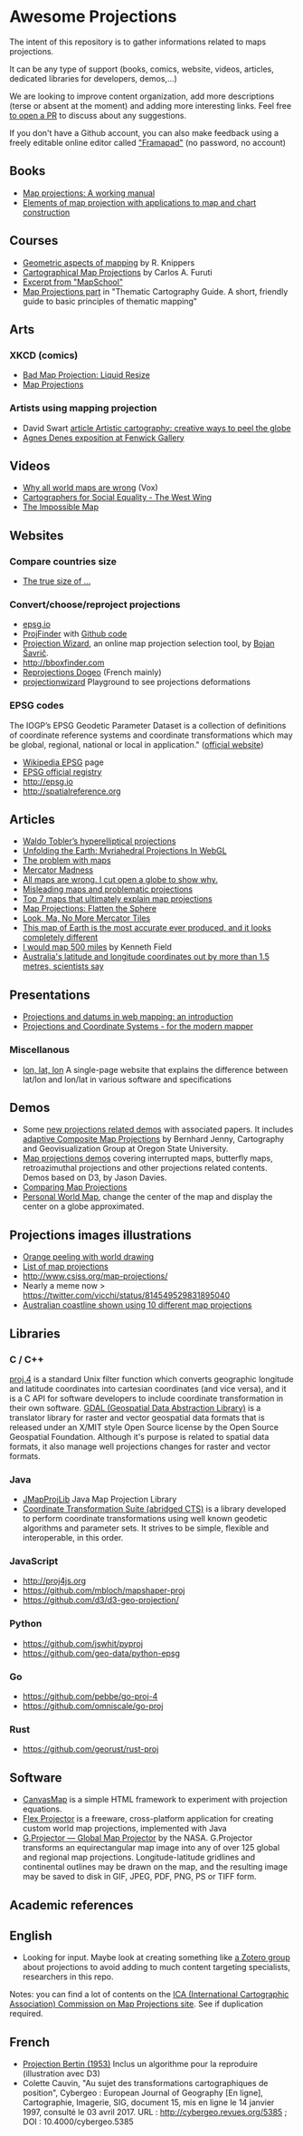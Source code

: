 # Awesome Projections

The intent of this repository is to gather informations related to maps projections.

It can be any type of support (books, comics, website, videos, articles, dedicated libraries for developers, demos,...)

We are looking to improve content organization, add more descriptions (terse or absent at the moment) and adding more interesting links. Feel free [to open a PR](http://github.com/webgeodatavore/awesome-projections) to discuss about any suggestions.

If you don't have a Github account, you can also make feedback using a freely editable online editor called ["Framapad"](https://semestriel.framapad.org/p/uIjOFLvBvw) (no password, no account)

## Books

* [Map projections: A working manual](https://pubs.er.usgs.gov/publication/pp1395)
* [Elements of map projection with applications to map and chart construction](https://archive.org/details/cu31924003898271)

## Courses

* [Geometric aspects of mapping](https://kartoweb.itc.nl/geometrics/Map%20projections/mappro.html) by R. Knippers
* [Cartographical Map Projections](http://www.progonos.com/furuti/MapProj/Normal/TOC/cartTOC.html) by Carlos A. Furuti
* [Excerpt from "MapSchool"](http://mapschool.io/#the-shape-of-the-earth)
* [Map Projections part](http://www.axismaps.com/guide/projections/) in "Thematic Cartography Guide. A short, friendly guide to basic principles of thematic mapping"

## Arts

### XKCD (comics)

* [Bad Map Projection: Liquid Resize](https://xkcd.com/1784/)
* [Map Projections](https://xkcd.com/977/)

### Artists using mapping projection

* David Swart [article Artistic cartography: creative ways to peel the globe](https://dmswart.com/2017/11/01/creative-cartography/)
* [Agnes Denes exposition at Fenwick Gallery](http://fenwickgallery.gmu.edu/agnes-denes/)

## Videos

* [Why all world maps are wrong](https://www.youtube.com/watch?v=kIID5FDi2JQ) (Vox)
* [Cartographers for Social Equality - The West Wing](https://www.youtube.com/watch?v=OH1bZ0F3zVU)
* [The Impossible Map](https://www.onf.ca/film/impossible_map/)

## Websites

### Compare countries size

* [The true size of ...](http://thetruesize.com)

### Convert/choose/reproject projections

* [epsg.io](http://epsg.io)
* [ProjFinder](http://projfinder.com) with [Github code](https://github.com/aaronr/projfinder.com)
* [Projection Wizard](http://projectionwizard.org), an online map projection selection tool, by [Bojan Šavrič](http://projectionwizard.org/BojanSavric/).
* <http://bboxfinder.com>
* [Reprojections Dogeo](https://projection.dogeo.fr) (French mainly)
* [projectionwizard](https://projectionwizard.org) Playground to see projections deformations

### EPSG codes

<quote>The IOGP’s EPSG Geodetic Parameter Dataset is a collection of definitions of coordinate reference systems and coordinate transformations which may be global, regional, national or local in application." ([official website](http://www.epsg.org/))</quote>

* [Wikipedia EPSG](https://en.wikipedia.org/wiki/International_Association_of_Oil_%26_Gas_Producers#European_Petroleum_Survey_Group) page
* [EPSG official registry](https://www.epsg-registry.org)
* <http://epsg.io>
* <http://spatialreference.org>

## Articles

* [Waldo Tobler’s hyperelliptical projections](https://visionscarto.net/hyperelliptical-projections)
* [Unfolding the Earth: Myriahedral Projections In WebGL](https://medium.com/vis-gl/unfolding-the-earth-myriahedral-projections-in-webgl-6b2bcfd00a30)
* [The problem with maps](http://mjmdavis.com/showing/2017/05/16/how-to-read-maps.html)
* [Mercator Madness](http://mjmdavis.com/showing/2017/04/29/mercator-madness.html)
* [All maps are wrong. I cut open a globe to show why.](http://www.vox.com/world/2016/12/2/13817712/map-projection-mercator-globe)
* [Misleading maps and problematic projections](http://www.economist.com/blogs/graphicdetail/2016/12/daily-chart-1)
* [Top 7 maps that ultimately explain map projections](http://geoawesomeness.com/top-7-maps-ultimately-explain-map-projections/)
* [Map Projections: Flatten the Sphere](http://gisgeography.com/map-projections/)
* [Look, Ma, No More Mercator Tiles](http://vis4.net/blog/posts/no-more-mercator-tiles/)
* [This map of Earth is the most accurate ever produced, and it looks completely different](https://www.indy100.com/article/map-earth-projection-mercator-gall-peters-authagraph-accuracy-area-globe-fold-7395716)
* [I would map 500 miles](http://cartonerd.blogspot.com/2014/05/i-would-map-500-miles.html) by Kenneth Field
* [Australia's latitude and longitude coordinates out by more than 1.5 metres, scientists say](http://www.abc.net.au/news/2016-07-28/aust-latitude-longitude-coordinates-out-by-1-5m-scientists/7666858)

## Presentations

* [Projections and datums in web mapping: an introduction](http://lyzidiamond.com/nacis-2017/)
* [Projections and Coordinate Systems - for the modern mapper](http://mjfoster83.github.io/projections/)

### Miscellanous

* [lon, lat, lon](http://www.macwright.org/lonlat/) A single-page website that explains the difference between lat/lon and lon/lat in various software and specifications

## Demos

* Some [new projections related demos](http://projectionwizard.org/BojanSavric/projections.html) with associated papers. It includes [adaptive Composite Map Projections](http://cartography.oregonstate.edu/demos/AdaptiveCompositeMapProjections/) by Bernhard Jenny, Cartography and Geovisualization Group at Oregon State University.
* [Map projections demos](https://www.jasondavies.com/maps/) covering interrupted maps, butterfly maps, retroazimuthal projections and other projections related contents. Demos based on D3, by Jason Davies.
* [Comparing Map Projections](https://bl.ocks.org/syntagmatic/ba569633d51ebec6ec6e)
* [Personal World Map](http://www.personalworldmap.org/), change the center of the map and display the center on a globe approximated.

## Projections images illustrations

* [Orange peeling with world drawing](https://twitter.com/infowetrust/status/967105316272816128)
* [List of map projections](https://en.wikipedia.org/wiki/List_of_map_projections)
* <http://www.csiss.org/map-projections/>
* Nearly a meme now > <https://twitter.com/vicchi/status/814549529831895040>
* [Australian coastline shown using 10 different map projections](https://www.reddit.com/r/MapPorn/comments/5l0ac9/australian_coastline_shown_using_10_different_map/)

## Libraries

### C / C++

[proj.4](http://proj4.org) is a standard Unix filter function which converts geographic longitude and latitude coordinates into cartesian coordinates (and vice versa), and it is a C API for software developers to include coordinate transformation in their own software.
[GDAL (Geospatial Data Abstraction Library)](http://gdal.org) is a translator library for raster and vector geospatial data formats that is released under an X/MIT style Open Source license by the Open Source Geospatial Foundation. Although it's purpose is related to spatial data formats, it also manage well projections changes for raster and vector formats.

### Java

* [JMapProjLib](https://github.com/OSUCartography/JMapProjLib) Java Map Projection Library
* [Coordinate Transformation Suite (abridged CTS)](https://github.com/orbisgis/cts) is a library developed to perform coordinate transformations using well known geodetic algorithms and parameter sets. It strives to be simple, flexible and interoperable, in this order.

### JavaScript

* <http://proj4js.org>
* <https://github.com/mbloch/mapshaper-proj>
* <https://github.com/d3/d3-geo-projection/>

### Python

* <https://github.com/jswhit/pyproj>
* <https://github.com/geo-data/python-epsg>

### Go

* <https://github.com/pebbe/go-proj-4>
* <https://github.com/omniscale/go-proj>

### Rust

* <https://github.com/georust/rust-proj>

## Software

* [CanvasMap](https://github.com/OSUCartography/CanvasMap) is a simple HTML framework to experiment with projection equations.
* [Flex Projector](http://flexprojector.com) is a freeware, cross-platform application for creating custom world map projections, implemented with Java
* [G.Projector — Global Map Projector](http://www.giss.nasa.gov/tools/gprojector/) by the NASA. G.Projector transforms an equirectangular map image into any of over 125 global and regional map projections. Longitude-latitude gridlines and continental outlines may be drawn on the map, and the resulting image may be saved to disk in GIF, JPEG, PDF, PNG, PS or TIFF form.

## Academic references

## English

* Looking for input. Maybe look at creating something like [a Zotero group](https://www.zotero.org/support/groups) about projections to avoid adding to much content targeting specialists, researchers in this repo.

Notes: you can find a lot of contents on the [ICA (International Cartographic Association) Commission on Map Projections site](http://ica-proj.kartografija.hr/home.en.html). See if duplication required.

## French

* [Projection Bertin (1953)](https://visionscarto.net/projection-bertin-1953) Inclus un algorithme pour la reproduire (illustration avec D3)
* Colette Cauvin, "Au sujet des transformations cartographiques de position", Cybergeo : European Journal of Geography [En ligne], Cartographie, Imagerie, SIG, document 15, mis en ligne le 14 janvier 1997, consulté le 03 avril 2017. URL : <http://cybergeo.revues.org/5385> ; DOI : 10.4000/cybergeo.5385
